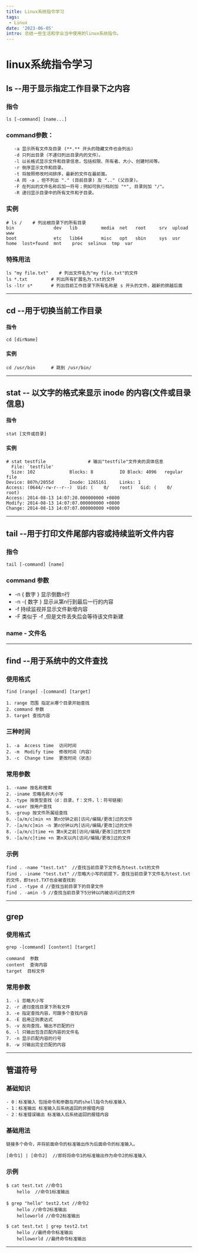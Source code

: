 ```yaml
---
title: Linux系统指令学习
tags: 
 - Linux
date: '2023-06-05'
intro: 总结一些生活和学业当中使用的linux系统指令。
---
```


# **linux系统指令学习**

## **ls  --用于显示指定工作目录下之内容**

   ### 指令

   ```
   ls [-command] [name...]
   ```

   ### command参数：

	   -a 显示所有文件及目录 (**.** 开头的隐藏文件也会列出)
	   -d 只列出目录（不递归列出目录内的文件）。
	   -l 以长格式显示文件和目录信息，包括权限、所有者、大小、创建时间等。
	   -r 倒序显示文件和目录。
	   -t 将按照修改时间排序，最新的文件在最前面。
	   -A 同 -a ，但不列出 "." (目前目录) 及 ".." (父目录)。
	   -F 在列出的文件名称后加一符号；例如可执行档则加 "*", 目录则加 "/"。
	   -R 递归显示目录中的所有文件和子目录。

   ### 实例

   ```
   # ls /    # 列出根目录下的所有目录
   bin               dev   lib         media  net   root     srv  upload  www
   boot              etc   lib64       misc   opt   sbin     sys  usr
   home  lost+found  mnt    proc  selinux  tmp  var
   ```

   ### 特殊用法

   ```
   ls "my file.txt"    # 列出文件名为"my file.txt"的文件
   ls *.txt         # 列出所有扩展名为.txt的文件
   ls -ltr s*		# 列出目前工作目录下所有名称是 s 开头的文件，越新的排越后面
   ```

---

## **cd  --用于切换当前工作目录**

   #### 指令

   ```
   cd [dirName]
   ```

   #### 实例

   ```
   cd /usr/bin		# 跳到 /usr/bin/
   ```

---
## **stat  -- 以文字的格式来显示 inode 的内容(文件或目录信息)**

   #### 指令

   ```
   stat [文件或目录]
   ```

   #### 实例

   ```
   # stat testfile                # 输出"testfile"文件夹的具体信息
     File: `testfile'
     Size: 102             Blocks: 8          IO Block: 4096   regular file
   Device: 807h/2055d      Inode: 1265161     Links: 1
   Access: (0644/-rw-r--r--)  Uid: (    0/    root)   Gid: (    0/    root)
   Access: 2014-08-13 14:07:20.000000000 +0800
   Modify: 2014-08-13 14:07:07.000000000 +0800
   Change: 2014-08-13 14:07:07.000000000 +0800
   ```

---

## **tail --用于打印文件尾部内容或持续监听文件内容** 

### **指令**
```
tail [-command] [name]
```
### **command 参数**
- -n { 数字 } 显示倒数n行
- -n -{ 数字 } 显示从第n行到最后一行的内容
- -f 持续监视并显示文件新增内容
- -F 类似于 -f ,但是文件丢失后会等待该文件新建
### **name**   - 文件名
---

## **find --用于系统中的文件查找**
### **使用格式**
```
find [range] -[command] [target]
```
	1. range 范围 指定从哪个目录开始查找
	2. command 参数 
	3. target 查找内容
### **三种时间**
	1. -a  Access time  访问时间
	2. -m  Modify time  修改时间（内容）
	3. -c  Change time  更改时间（状态）
### **常用参数**
	1. -name 按名称搜索
	2. -iname 忽略名称大小写
	3. -type 按类型查找（d：目录，f：文件，l：符号链接）
	4. -user 按用户查找
	5. -group 按文件所属组查找
	6. -[a/m/c]min +n 第n分钟之前[访问/编辑/更改]过的文件
	7. -[a/m/c]min -n 第n分钟以内[访问/编辑/更改]过的文件
	8. -[a/m/c]time +n 第n天之前[访问/编辑/更改]过的文件
	9. -[a/m/c]time +n 第n天以内[访问/编辑/更改]过的文件
### **示例**
```
find . -name "test.txt"  //查找当前目录下文件名为test.txt的文件
find . -iname "test.txt" //忽略大小写的前提下，查找当前目录下文件名为test.txt的文件，即test.TXT也会被查找到
find . -type d //查找当前目录下的目录文件
find . -amin -5 //查找当前目录下5分钟以内被访问过的文件
```

---
## **grep**
### **使用格式**
```
grep -[command] [content] [target]
```
	command  参数
	content  查询内容
	target  目标文件
### **常用参数**
	1. -i 忽略大小写
	2. -r 递归查找目录下所有文件
	3. -e 指定查找内容，可跟多个查找内容
	4. -E 启用正则表达式
	5. -v 反向查找，输出不匹配的行
	6. -l 只输出包含匹配内容的文件名
	7. -n 显示匹配内容的行号
	8. -w 只输出完全匹配的内容

---

## **管道符号**
### **基础知识**
	- 0：标准输入 包括命令和参数在内的shell指令为标准输入
	- 1：标准输出 标准输入后系统返回的非报错内容
	- 2：标准错误输出 标准输入后系统返回的报错内容
### **基础用法**
	链接多个命令，并将前面命令的标准输出作为后面命令的标准输入。
```
[命令1] | [命令2]  //即将将命令1的标准输出作为命令2的标准输入
```
### **示例**
```
$ cat test.txt //命令1
	hello  //命令1标准输出

$ grep "hello" test2.txt //命令2
	hello //命令2标准输出
	helloworld //命令2标准输出

$ cat test.txt | grep test2.txt
	hello //最终命令标准输出
	helloworld //最终命令标准输出
```
---
